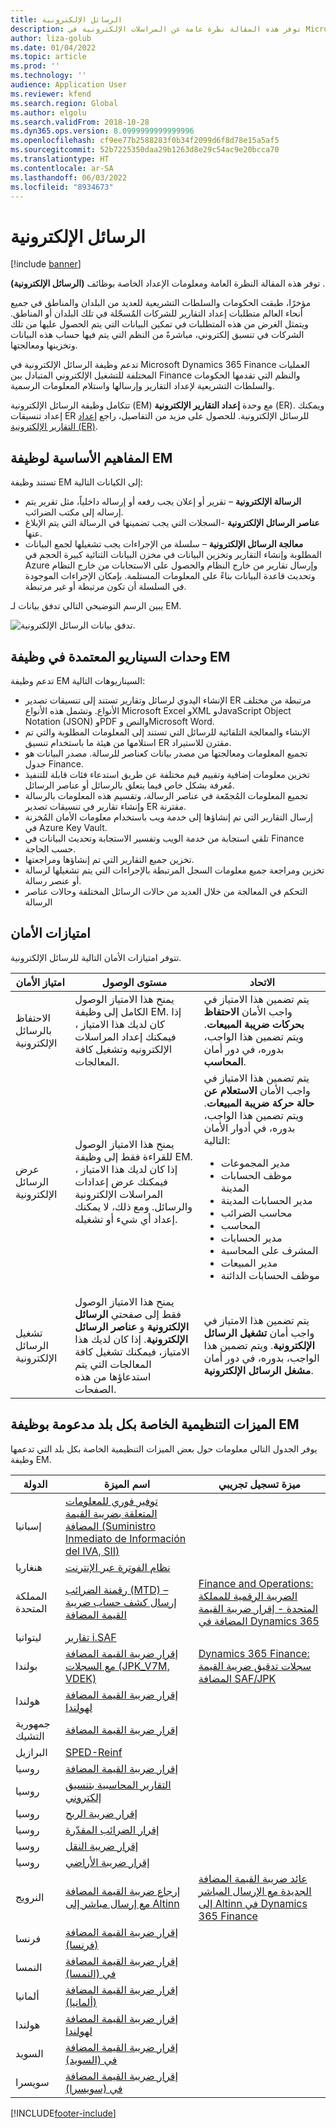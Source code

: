 ```yaml
---
title: الرسائل الإلكترونية
description: توفر هذه المقالة نظرة عامة عن المراسلات الإلكترونية في Microsoft Dynamics 365‎ Finance بالإضافة إلى معلومات الإعداد.
author: liza-golub
ms.date: 01/04/2022
ms.topic: article
ms.prod: ''
ms.technology: ''
audience: Application User
ms.reviewer: kfend
ms.search.region: Global
ms.author: elgolu
ms.search.validFrom: 2018-10-28
ms.dyn365.ops.version: 8.0999999999999996
ms.openlocfilehash: cf9ee77b2588283f0b34f2099d6f8d78e15a5af5
ms.sourcegitcommit: 52b7225350daa29b1263d8e29c54ac9e20bcca70
ms.translationtype: HT
ms.contentlocale: ar-SA
ms.lasthandoff: 06/03/2022
ms.locfileid: "8934673"
---
```

# <a name="electronic-messaging"></a>الرسائل الإلكترونية

[!include [banner](../includes/banner.md)]

توفر هذه المقالة النظرة العامة ومعلومات الإعداد الخاصة بوظائف **(الرسائل الإلكترونية)** .

مؤخرًا، طبقت الحكومات والسلطات التشريعية للعديد من البلدان والمناطق في جميع أنحاء العالم متطلبات إعداد التقارير للشركات المٌسجّلة في تلك البلدان أو المناطق. ويتمثل الغرض من هذه المتطلبات في تمكين البيانات التي يتم الحصول عليها من تلك الشركات في تنسيق إلكتروني، مباشرةً من النظم التي يتم فيها حساب هذه البيانات وتخزينها ومعالجتها.

تدعم وظيفة الرسائل الإلكترونية في Microsoft Dynamics 365‎ Finance العمليات المختلفة للتشغيل الإلكتروني المتبادل بين Finance والنظم التي تقدمها الحكومات والسلطات التشريعية لإعداد التقارير وإرسالها واستلام المعلومات الرسمية.

تتكامل وظيفة الرسائل الإلكترونية (EM) مع وحدة **إعداد التقارير الإلكترونية** (ER). ويمكنك إعداد تنسيقات ER للرسائل الإلكترونية. للحصول على مزيد من التفاصيل، راجع [إعداد التقارير الإلكترونية (ER)](/dynamics365/unified-operations/dev-itpro/analytics/general-electronic-reporting).

## <a name="basic-concepts-for-em-functionality"></a>المفاهيم الأساسية لوظيفة EM

تستند وظيفة EM إلى الكيانات التالية:

- **الرسالة الإلكترونية** – تقرير أو إعلان يجب رفعه أو إرساله داخلياً، مثل تقرير يتم إرساله إلى مكتب الضرائب.
- **عناصر الرسائل الإلكترونية** -السجلات التي يجب تضمينها في الرسالة التي يتم الإبلاغ عنها.
- **معالجة الرسائل الإلكترونية** – سلسلة من الإجراءات يجب تشغيلها لجمع البيانات المطلوبة وإنشاء التقارير وتخزين البيانات في مخزن البيانات الثنائية كبيرة الحجم في Azure وإرسال تقارير من خارج النظام والحصول على الاستجابات من خارج النظام وتحديث قاعدة البيانات بناءً على المعلومات المستلمة. بإمكان الإجراءات الموجودة في السلسلة أن تكون مرتبطة أو غير مرتبطة.

يبين الرسم التوضيحي التالي تدفق بيانات لـ EM.

![تدفق بيانات الرسائل الإلكترونية.](media/electronic-messaging-data-flow.png)

## <a name="scenarios-supported-by-the-em-functionality"></a>وحدات السيناريو المعتمدة في وظيفة EM

تدعم وظيفة EM السيناريوهات التالية:

- الإنشاء اليدوي لرسائل وتقارير تستند إلى تنسيقات تصدير ER مرتبطة من مختلف الأنواع. وتشمل هذه الأنواع Microsoft Excel وXML وJavaScript Object Notation (JSON) وPDF والنص وMicrosoft Word.
- الإنشاء والمعالجة التلقائية للرسائل التي تستند إلى المعلومات المطلوبة والتي تم استلامها من هيئة ما باستخدام تنسيق ER مقترن للاستيراد.
- تجميع المعلومات ومعالجتها من مصدر بيانات كعناصر للرسالة. مصدر البيانات هو جدول Finance.
- تخزين معلومات إضافية وتقييم قيم مختلفة عن طريق استدعاء فئات قابلة للتنفيذ مُعرفة بشكل خاص فيما يتعلق بالرسائل أو عناصر الرسائل.
- تجميع المعلومات المُجمّعة في عناصر الرسالة، وتقسيم هذه المعلومات بالرسالة وإنشاء تقارير في تنسيقات تصدير ER مقترنة.
- إرسال التقارير التي تم إنشاؤها إلى خدمة ويب باستخدام معلومات الأمان المُخزنة في Azure Key Vault.
- تلقي استجابة من خدمة الويب وتفسير الاستجابة وتحديث البيانات في Finance حسب الحاجة.
- تخزين جميع التقارير التي تم إنشاؤها ومراجعتها.
- تخزين ومراجعة جميع معلومات السجل المرتبطة بالإجراءات التي يتم تشغيلها لرسالة أو عنصر رسالة.
- التحكم في المعالجة من خلال العديد من حالات الرسائل المختلفة وحالات عناصر الرسالة

## <a name="security-privileges"></a>امتيازات الأمان

تتوفر امتيازات الأمان التالية للرسائل الإلكترونية.

| امتياز الأمان           | مستوى الوصول | الاتحاد |
|------------------------------|--------------|-------------|
| الاحتفاظ بالرسائل الإلكترونية | يمنح هذا الامتياز الوصول الكامل إلى وظيفة EM. إذا كان لديك هذا الامتياز ، فيمكنك إعداد المراسلات الإلكترونيه وتشغيل كافة المعالجات. | يتم تضمين هذا الامتياز في واجب الأمان **الاحتفاظ بحركات ضريبة المبيعات**. ويتم تضمين هذا الواجب، بدوره، في دور أمان **المحاسب**. |
| عرض الرسائل الإلكترونية     | يمنح هذا الامتياز الوصول للقراءة فقط إلى وظيفة EM. إذا كان لديك هذا الامتياز ، فيمكنك عرض إعدادات المراسلات الإلكترونية والرسائل. ومع ذلك، لا يمكنك إعداد أي شيء أو تشغيله. | يتم تضمين هذا الامتياز في واجب الأمان **الاستعلام عن حالة حركة ضريبة المبيعات**. ويتم تضمين هذا الواجب، بدوره، في أدوار الأمان التالية:<ul><li>مدير المجموعات</li><li>موظف الحسابات المدينة</li><li>مدير الحسابات المدينة</li><li>محاسب الضرائب</li><li>المحاسب</li><li>مدير الحسابات</li><li>المشرف على المحاسبة</li><li>مدير المبيعات</li><li>موظف الحسابات الدائنة</li></ul> |
| تشغيل الرسائل الإلكترونية  | يمنح هذا الامتياز الوصول فقط إلى صفحتي **الرسائل الإلكترونية** و **عناصر الرسائل الإلكترونية**. إذا كان لديك هذا الامتياز، فيمكنك تشغيل كافة المعالجات التي يتم استدعاؤها من هذه الصفحات. | يتم تضمين هذا الامتياز في واجب أمان **تشغيل الرسائل الإلكترونية**. ويتم تضمين هذا الواجب، بدوره، في دور أمان **مشغل الرسائل الإلكترونية**. |

## <a name="country-specific-regulatory-features-supported-by-the-em-functionality"></a>الميزات التنظيمية الخاصة بكل بلد مدعومة بوظيفة EM

يوفر الجدول التالي معلومات حول بعض الميزات التنظيمية الخاصة بكل بلد التي تدعمها وظيفة EM.

| الدولة     | اسم الميزة | ميزة تسجيل تجريبي |
|-------------|--------------|------------------------|
| إسبانيا       | [توفير فوري للمعلومات المتعلقة بضريبة القيمة المضافة (Suministro Inmediato de Información del IVA, SII)](../localizations/emea-esp-sii.md) | |
| هنغاريا‬     | [نظام الفوترة عبر الإنترنت](../localizations/emea-hun-online-invoicing.md) | |
| المملكة المتحدة | [رقمنة الضرائب (MTD) – إرسال كشف حساب ضريبة القيمة المضافة](../localizations/emea-gbr-mtd-vat-integration.md) | [Finance and Operations: الضريبة الرقمية للمملكة المتحدة - إقرار ضريبة القيمة المضافة في Dynamics 365](https://community.dynamics.com/365/b/techtalks/posts/finance-and-operations-uk-digital-tax-vat-declaration-in-dynamics-365) |
| ليتوانيا   | [تقارير i.SAF](../localizations/emea-ltu-isaf.md) | |
| بولندا      | [إقرار ضريبة القيمة المضافة مع السجلات (JPK_V7M, VDEK)](../localizations/emea-pol-vdek.md) | [Dynamics 365 Finance: سجلات تدقيق ضريبة القيمة المضافة SAF/JPK](https://community.dynamics.com/365/b/techtalks/posts/dynamics-365-finance-saf-jpk-vat-audit-registers-june-4-2020) |
| هولندا | [إقرار ضريبة القيمة المضافة لهولندا](../localizations/emea-nl-vat-declaration-netherlands.md) | |
| جمهورية التشيك | [إقرار ضريبة القيمة المضافة](../localizations/emea-cze-vat-declaration-tax-declaration-model.md) | |
| البرازيل      | [SPED-Reinf](../localizations/latam-bra-sped-reinf-overview.md) | |
| روسيا      | [إقرار ضريبة القيمة المضافة](../localizations/rus-vat-declaration.md) | |
| روسيا      | [التقارير المحاسبية بتنسيق إلكتروني](../localizations/rus-accounting-reporting.md) | |
| روسيا      | [إقرار ضريبة الربح](../localizations/rus-profit-tax-declaration.md) | |
| روسيا      | [إقرار الضرائب المقدّرة](../localizations/rus-assessed-tax-declaration.md) | |
| روسيا      | [إقرار ضريبة النقل](../localizations/rus-transport-tax-declaration.md) | |
| روسيا      | [إقرار ضريبة الأراضي‬](../localizations/rus-land-tax-declaration.md) | |
| النرويج      | [إرجاع ضريبة القيمة المضافة مع إرسال مباشر إلى Altinn](../localizations/emea-nor-vat-return.md) | [عائد ضريبة القيمة المضافة الجديدة مع الإرسال المباشر إلى Altinn في Dynamics 365 Finance](https://community.dynamics.com/365/dynamics-365-fasttrack/b/techtalks/posts/new-vat-return-with-direct-submission-to-altinn-in-dynamics-365-finance-december-1-2021) |
| فرنسا      | [إقرار ضريبة القيمة المضافة (فرنسا)](../localizations/emea-fra-VAT-declaration-preview-France.md) | |
| النمسا     | [إقرار ضريبة القيمة المضافة في (النمسا)](../localizations/emea-aut-vat-declaration-austria.md) | |
| ألمانيا     | [إقرار ضريبة القيمة المضافة (ألمانيا)](../localizations/emea-deu-vat-declaration-germany.md) | |
| هولندا | [إقرار ضريبة القيمة المضافة لهولندا](../localizations/emea-nl-vat-declaration-netherlands.md) | |
| السويد      | [إقرار ضريبة القيمة المضافة في (السويد)](../localizations/emea-swe-VAT-declaration-Sweden.md) | |
| سويسرا | [إقرار ضريبة القيمة المضافة في (سويسرا)](../localizations/emea-che-vat-declaration-switzerland.md) | |

[!INCLUDE[footer-include](../../includes/footer-banner.md)]

